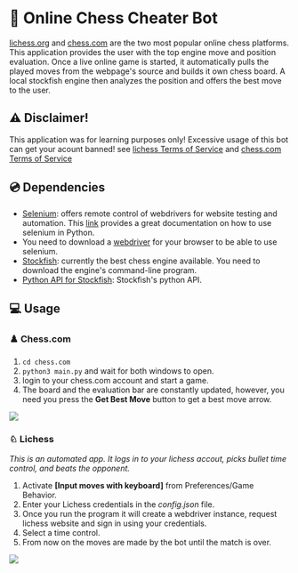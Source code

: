 # 🤖 Online Chess Cheater Bot
[lichess.org](https://lichess.org/) and [chess.com](https://chess.com) are the two most popular online chess platforms. This application provides the user with the top engine move and position evaluation. Once a live online game is started, it automatically pulls the played moves from the webpage's source and builds it own chess board. A local stockfish engine then analyzes the position and offers the best move to the user.

## ⚠️ Disclaimer!
This application was for learning purposes only! Excessive usage of this bot can get your acount banned! see [lichess Terms of Service](https://lichess.org/terms-of-service) and [chess.com Terms of Service](https://www.chess.com/legal/user-agreement)

## 💿 Dependencies
- [Selenium](https://www.selenium.dev/): offers remote control of webdrivers for website testing and automation. This [link](https://selenium-python.readthedocs.io/) provides a great documentation on how to use selenium in Python.
- You need to download a [webdriver](https://selenium-python.readthedocs.io/installation.html#drivers) for your browser to be able to use selenium.
- [Stockfish](https://stockfishchess.org/): currently the best chess engine available. You need to download the engine's command-line program.
- [Python API for Stockfish](https://pypi.org/project/stockfish/): Stockfish's python API.

## 💻 Usage
### ♟️ Chess.com
1. `cd chess.com`
2. `python3 main.py` and wait for both windows to open.
3. login to your chess.com account and start a game.
4. The board and the evaluation bar are constantly updated, however, you need you press the **Get Best Move** button to get a best move arrow.

![](chess.com/Animation.gif)

### ♘ Lichess
*This is an automated app. It logs in to your lichess accout, picks bullet time control, and beats the opponent.*
1. Activate **[Input moves with keyboard]** from Preferences/Game Behavior.
2. Enter your Lichess credentials in the *config.json* file. 
3. Once you run the program it will create a webdriver instance, request lichess website and sign in using your credentials. 
4. Select a time control.
5. From now on the moves are made by the bot until the match is over.

![](lichess/Animation.gif)
